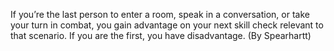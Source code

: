 If you’re the last person to enter a room, speak in a conversation, or take your turn in combat, you gain advantage on your next skill check relevant to that scenario. If you are the first, you have disadvantage. (By Spearhartt)